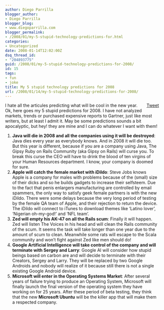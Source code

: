 ```yaml
---
author: Diego Parrilla
blogger_author:
- Diego Parrilla
blogger_blog:
- www.diegoparrilla.com
blogger_permalink:
- /2008/01/my-5-stupid-technology-predictions-for.html
categories:
- Uncategorized
date: 2008-01-14T12:02:00Z
dsq_thread_id:
- "204893775"
guid: /2008/01/my-5-stupid-technology-predictions-for-2008/
id: 15
tags:
- fun
- joke
title: My 5 stupid technology predictions for 2008
url: /2008/01/14/my-5-stupid-technology-predictions-for-2008/
---
```


<div style="float: right; margin-left: 10px;">
  <a href="https://twitter.com/share" class="twitter-share-button" data-via="nubeblog" data-hashtags="fun,joke" data-count="vertical" data-url="/2008/01/14/my-5-stupid-technology-predictions-for-2008/">Tweet</a>
</div>

I hate all the articules predicting what will be cool in the new year. Ok, here goes my 5 stupid predictions for 2008. I have not analyzed markets, trends or purchased expensive reports to Gartner, just like most writers, but at least I admit it. May be some predictions sounds a bit apocalyptic, but hey! they are mine and I can do whatever I want with them! 

  1. <span style="font-weight: bold;">Java will die in 2008 and all the companies using it will be destroyed</span>: Java dies every year as everybody knows. And in 2008 it will die too. But this year is different, because if you are a company using Java, The Gipsy Ruby on Rails Community (aka Gipsy on Rails) will curse you. To break this curse the CEO will have to drink the blood of ten virgins of your Human Resources department. I know, your company is doomed for sure.
  2. <span style="font-weight: bold;">Apple will catch the female market with iDildo</span>: Steve Jobs knows Apple is a company for males with problems because of the (small) size of their dicks and so he builds gadgets to increase their selfsteem. Due to the fact that penis enlargers manufacturing are controlled by email spammers, the only way to satisfy geek female partners is with the new iDildo. There were some delays because the very long period of testing by the female QA team of Apple, and their rejection to return the device. The iDildo will connect to iTunes to download themes like &#8216;Latino lover&#8217;, &#8216;Nigerian oh-my-god!&#8217; and &#8216;NFL team&#8217;.
  3. <span style="font-weight: bold;">Zed will empty his AK-47 on all the Rails scum</span>: Finally it will happen. Zed will listen The Voices in his head and will clean the Rails community of the scum. It seems the task will take longer than one year due to the amount of scum to clean. Meanwhile some rats will escape to the Scala community and won&#8217;t fight against Zed like men should do!
  4. <span style="font-weight: bold;">Google Artificial Intelligence will take control of the company and will terminate with Sergey and Larry</span>: Google AI will consider how stupid beings based on carbon are and will decide to terminate with their Creators, Sergey and Larry. They will be replaced by two Google Androids and nobody will realize of it because still there is not a single existing Google Android device.
  5. <span style="font-weight: bold;">Microsoft will enter in the Operating Systems Market</span>: After several years of failure trying to produce an Operating System, Microsoft will finally launch the final version of the operating system they have working on for 25 years. After these period of beta testing, they think that the new <span style="font-weight: bold;">Microsoft Ubuntu</span> will be the killer app that will make them a respected company.
